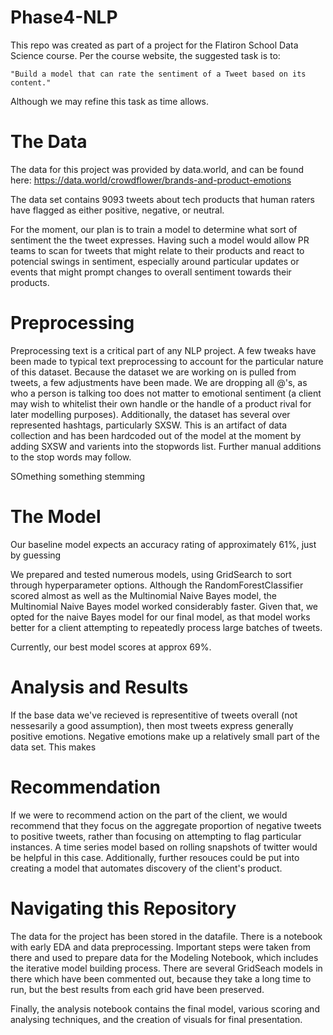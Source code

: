 # Phase4-NLP

This repo was created as part of a project for the Flatiron School Data Science course. Per the course website, the suggested task is to:

    "Build a model that can rate the sentiment of a Tweet based on its content."

Although we may refine this task as time allows.


# The Data

The data for this project was provided by data.world, and can be found here: https://data.world/crowdflower/brands-and-product-emotions

The data set contains 9093 tweets about tech products that human raters have flagged as either positive, negative, or neutral.

For the moment, our plan is to train a model to determine what sort of sentiment the the tweet expresses. Having such a model would allow PR teams to scan for tweets that might relate to their products and react to potencial swings in sentiment, especially around particular updates or events that might prompt changes to overall sentiment towards their products. 

# Preprocessing

Preprocessing text is a critical part of any NLP project. A few tweaks have been made to typical text preprocessing to account for the particular nature of this dataset.  Because the dataset we are working on is pulled from tweets, a few adjustments have been made. We are dropping all @'s, as who a person is talking too does not matter to emotional sentiment (a client may wish to whitelist their own handle or the handle of a product rival for later modelling purposes). Additionally, the dataset has several over represented hashtags, particularly SXSW. This is an artifact of data collection and has been hardcoded out of the model at the moment by adding SXSW and varients into the stopwords list. Further manual additions to the stop words may follow.

SOmething something stemming

# The Model

Our baseline model expects an accuracy rating of approximately 61%, just by guessing 

We prepared and tested numerous models, using GridSearch to sort through hyperparameter options. Although the RandomForestClassifier scored almost as well as the Multinomial Naive Bayes model, the Multinomial Naive Bayes model worked considerably faster. Given that, we opted for the naive Bayes model for our final model, as that model works better for a client attempting to repeatedly process large batches of tweets. 

Currently, our best model scores at approx 69%.

# Analysis and Results

If the base data we've recieved is representitive of tweets overall (not nessesarily a good assumption), then most tweets express generally positive emotions. Negative emotions make up a relatively small part of the data set. This makes 

# Recommendation

If we were to recommend action on the part of the client, we would recommend that they focus on the aggregate proportion of negative tweets to positive tweets, rather than focusing on attempting to flag particular instances. A time series model based on rolling snapshots of twitter would be helpful in this case. Additionally, further resouces could be put into creating a model that automates discovery of the client's product. 

# Navigating this Repository

The data for the project has been stored in the datafile. There is a notebook with early EDA and data preprocessing. Important steps were taken from there and used to prepare data for the Modeling Notebook, which includes the iterative model building process. There are several GridSeach models in there which have been commented out, because they take a long time to run, but the best results from each grid have been preserved. 

Finally, the analysis notebook contains the final model, various scoring and analysing techniques, and the creation of visuals for final presentation.
